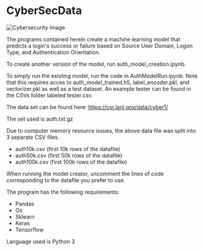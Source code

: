 # CyberSecData

![Cybersecurity Image](https://3b6xlt3iddqmuq5vy2w0s5d3-wpengine.netdna-ssl.com/state-of-security/wp-content/uploads/sites/3/shutterstock_609173918-800x450.jpg)

The programs contained herein create a machine learning model that predicts a login's success or failure based on Source User Domain, Logon Type, and Authentication Orientation.

To create another version of the model, run auth_model_creation.ipynb.

To simply run the existing model, run the code in AuthModelRun.ipynb. Note that this requires acces to auth_model_trained.h5, label_encoder.pkl, and vectorizer.pkl as well as a test dataset. An example tester can be found in the CSVs folder labeled tester.csv.

The data set can be found here:
<https://csr.lanl.gov/data/cyber1/>

The set used is auth.txt.gz

Due to computer memory resource issues, the above data file was split into 3 separate CSV files.
* auth10k.csv (first 10k rows of the datafile)
* auth50k.csv (first 50k rows of the datafile)
* auth100k.csv (first 100k rows of the datafile)
          
When running the model creator, uncomment the lines of code corresponding to the datafile you prefer to use.
          

The program has the following requirements:
* Pandas
* Os
* Sklearn
* Keras
* Tensorflow

Language used is Python 3
